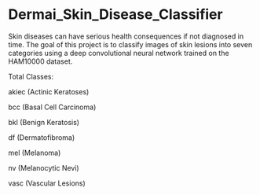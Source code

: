 # Dermai_Skin_Disease_Classifier
Skin diseases can have serious health consequences if not diagnosed in time. The goal of this project is to classify images of skin lesions into seven categories using a deep convolutional neural network trained on the HAM10000 dataset.

Total Classes:

akiec (Actinic Keratoses)

bcc (Basal Cell Carcinoma)

bkl (Benign Keratosis)

df (Dermatofibroma)

mel (Melanoma)

nv (Melanocytic Nevi)

vasc (Vascular Lesions)
